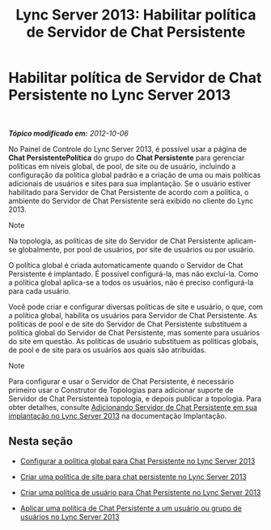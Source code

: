 ﻿---
title: 'Lync Server 2013: Habilitar política de Servidor de Chat Persistente'
TOCTitle: Habilitar política de Servidor de Chat Persistente
ms:assetid: 87063d6c-2e38-4970-b76d-2aa15f0de29e
ms:mtpsurl: https://technet.microsoft.com/pt-br/library/JJ205056(v=OCS.15)
ms:contentKeyID: 49307359
ms.date: 05/19/2016
mtps_version: v=OCS.15
ms.translationtype: HT
---

# Habilitar política de Servidor de Chat Persistente no Lync Server 2013

 

_**Tópico modificado em:** 2012-10-06_

No Painel de Controle do Lync Server 2013, é possível usar a página de **Chat PersistentePolítica** do grupo do **Chat Persistente** para gerenciar políticas em níveis global, de pool, de site ou de usuário, incluindo a configuração da política global padrão e a criação de uma ou mais políticas adicionais de usuários e sites para sua implantação. Se o usuário estiver habilitado para Servidor de Chat Persistente de acordo com a política, o ambiente do Servidor de Chat Persistente será exibido no cliente do Lync 2013.

> [!note]  
> Na topologia, as políticas de site do Servidor de Chat Persistente aplicam-se globalmente, por pool de usuários, por site de usuários ou por usuário.

O política global é criada automaticamente quando o Servidor de Chat Persistente é implantado. É possível configurá-la, mas não excluí-la. Como a política global aplica-se a todos os usuários, não é preciso configurá-la para cada usuário.

Você pode criar e configurar diversas políticas de site e usuário, o que, com a política global, habilita os usuários para Servidor de Chat Persistente. As políticas de pool e de site do Servidor de Chat Persistente substituem a política global do Servidor de Chat Persistente, mas somente para usuários do site em questão. As políticas de usuário substituem as políticas globais, de pool e de site para os usuários aos quais são atribuídas.

> [!note]  
> Para configurar e usar o Servidor de Chat Persistente, é necessário primeiro usar o Construtor de Topologias para adicionar suporte de Servidor de Chat Persistenteà topologia, e depois publicar a topologia. Para obter detalhes, consulte <a href="lync-server-2013-adding-persistent-chat-server-to-your-deployment.md">Adicionando Servidor de Chat Persistente em sua implantação no Lync Server 2013</a> na documentação Implantação.

## Nesta seção

  - [Configurar a política global para Chat Persistente no Lync Server 2013](lync-server-2013-configure-the-global-policy-for-persistent-chat.md)

  - [Criar uma política de site para chat persistente no Lync Server 2013](lync-server-2013-create-a-site-policy-for-persistent-chat.md)

  - [Criar uma política de usuário para Chat Persistente no Lync Server 2013](lync-server-2013-create-a-user-policy-for-persistent-chat.md)

  - [Aplicar uma política de Chat Persistente a um usuário ou grupo de usuários no Lync Server 2013](lync-server-2013-apply-a-persistent-chat-policy-to-a-user-or-user-group.md)

